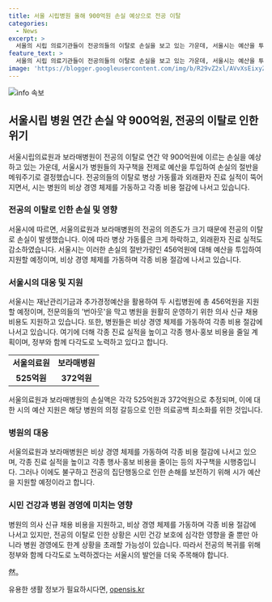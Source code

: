 ```yaml
---
title: 서울 시립병원 올해 900억원 손실 예상으로 전공 이탈
categories:
  - News
excerpt: >
  서울의 시립 의료기관들이 전공의들의 이탈로 손실을 보고 있는 가운데, 서울시는 예산을 투입해 이를 보전하고 있다. 보라매병원과 서울의료원은 전공의 의존도가 높아 이탈로 병상 가동률과 외래 실적이 하락했으며, 시는 재정 지원으로 손실의 절반을 메꾸고 있다. 또한, 비상 경영 체제를 가동하고 비용 절감에 나섰으나, 이는 전공의의 이탈로 인한 상황을 보여주는 것일뿐이다. 서울시는 정부와 협력하여 전공의 복귀를 위한 노력을 강화하고 있다.
feature_text: >
  서울의 시립 의료기관들이 전공의들의 이탈로 손실을 보고 있는 가운데, 서울시는 예산을 투입해 이를 보전하고 있다. 보라매병원과 서울의료원은 전공의 의존도가 높아 이탈로 병상 가동률과 외래 실적이 하락했으며, 시는 재정 지원으로 손실의 절반을 메꾸고 있다. 또한, 비상 경영 체제를 가동하고 비용 절감에 나섰으나, 이는 전공의의 이탈로 인한 상황을 보여주는 것일뿐이다. 서울시는 정부와 협력하여 전공의 복귀를 위한 노력을 강화하고 있다.
image: 'https://blogger.googleusercontent.com/img/b/R29vZ2xl/AVvXsEixyZcFfHzMRdzZMjFBmAUKJYCLCGyLL1o632UiGVXcaFdKo_bkvkuCioo0uUKlGfBVcT3P84aROyZIXSBEx3Aw5nCQ3pTgDom1WDC4m8eifvWiAmWEEVb4x6G_l8C0QH225ldMjyaFvpxGEBGNO37VmDTDMHGhJPq73UglMfDca1-0aw/s1600/blogspot.png'
---
```


<p><img src="https://blogger.googleusercontent.com/img/b/R29vZ2xl/AVvXsEixyZcFfHzMRdzZMjFBmAUKJYCLCGyLL1o632UiGVXcaFdKo_bkvkuCioo0uUKlGfBVcT3P84aROyZIXSBEx3Aw5nCQ3pTgDom1WDC4m8eifvWiAmWEEVb4x6G_l8C0QH225ldMjyaFvpxGEBGNO37VmDTDMHGhJPq73UglMfDca1-0aw/s1600/blogspot.png" alt="info 속보" /></p>

<h2 data-ke-size="size26">서울시립 병원 연간 손실 약 900억원, 전공의 이탈로 인한 위기</h2>

<p data-ke-size="size16">서울시립의료원과 보라매병원이 전공의 이탈로 연간 약 900억원에 이르는 손실을 예상하고 있는 가운데, 서울시가 병원들의 자구책을 전제로 예산을 투입하여 손실의 절반을 메워주기로 결정했습니다. 전공의들의 이탈로 병상 가동률과 외래환자 진료 실적이 뚝어지면서, 시는 병원의 비상 경영 체제를 가동하고 각종 비용 절감에 나서고 있습니다.</p>

<h3 data-ke-size="size24">전공의 이탈로 인한 손실 및 영향</h3>

<p data-ke-size="size16">서울시에 따르면, 서울의료원과 보라매병원의 전공의 의존도가 크기 때문에 전공의 이탈로 손실이 발생했습니다. 이에 따라 병상 가동률은 크게 하락하고, 외래환자 진료 실적도 감소하였습니다. 서울시는 이러한 손실의 절반가량인 456억원에 대해 예산을 투입하여 지원할 예정이며, 비상 경영 체제를 가동하며 각종 비용 절감에 나서고 있습니다.</p>

<h3 data-ke-size="size24">서울시의 대응 및 지원</h3>

<p data-ke-size="size16">서울시는 재난관리기금과 추가경정예산을 활용하여 두 시립병원에 총 456억원을 지원할 예정이며, 전문의들의 '번아웃'을 막고 병원을 원활히 운영하기 위한 의사 신규 채용 비용도 지원하고 있습니다. 또한, 병원들은 비상 경영 체제를 가동하여 각종 비용 절감에 나서고 있습니다. 여기에 더해 각종 진료 실적을 높이고 각종 행사·홍보 비용을 줄일 계획이며, 정부와 함께 다각도로 노력하고 있다고 합니다.</p>

<table>
    <tr>
        <td style="text-align: center; height: 17px;"><b>서울의료원</b></td>
        <td style="text-align: center; height: 17px;"><b>보라매병원</b></td>
    </tr>
    <tr>
        <td style="text-align: center; height: 17px;"><b>525억원</b></td>
        <td style="text-align: center; height: 17px;"><b>372억원</b></td>
    </tr>
</table>

<p data-ke-size="size16">서울의료원과 보라매병원의 손실액은 각각 525억원과 372억원으로 추정되며, 이에 대한 시의 예산 지원은 해당 병원의 의정 갈등으로 인한 의료공백 최소화를 위한 것입니다.</p>

<h3 data-ke-size="size24">병원의 대응</h3>

<p data-ke-size="size16">서울의료원과 보라매병원은 비상 경영 체제를 가동하여 각종 비용 절감에 나서고 있으며, 각종 진료 실적을 높이고 각종 행사·홍보 비용을 줄이는 등의 자구책을 시행중입니다. 그러나 이에도 불구하고 전공의 집단행동으로 인한 손해를 보전하기 위해 시가 예산을 지원할 예정이라고 합니다.</p>

<h3 data-ke-size="size24">시민 건강과 병원 경영에 미치는 영향</h3>

<p data-ke-size="size16">병원의 의사 신규 채용 비용을 지원하고, 비상 경영 체제를 가동하며 각종 비용 절감에 나서고 있지만, 전공의 이탈로 인한 상황은 시민 건강 보호에 심각한 영향을 줄 뿐만 아니라 병원 경영에도 한계 상황을 초래할 가능성이 있습니다. 따라서 전공의 복귀를 위해 정부와 함께 다각도로 노력하겠다는 서울시의 발언을 더욱 주목해야 합니다.</p>

<p>然。</p>
유용한 생활 정보가 필요하시다면, <a href="https://opensis.kr" rel="dofollow">opensis.kr</a>


